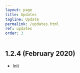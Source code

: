 ```yaml
---
layout: page
title: Updates
tagline: Update
permalink: /updates.html
ref: updates
order: 3
---
```


## 1.2.4 (February 2020)

* Init
